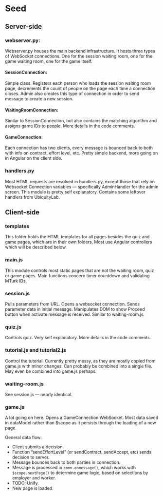 # Seed
## Server-side
### webserver.py:
Webserver.py houses the main backend infrastructure. It hosts three types of WebSocket connections. One for the session waiting room, one for the game waiting room, one for the game itself.

#### SessionConnection:
Simple class. Registers each person who loads the session waiting room page, decrements the count of people on the page each time a connection closes. Admin also creates this type of connection in order to send message to create a new session.

#### WaitingRoomConnection:
Similar to SessionConnection, but also contains the matching algorithm and assigns game IDs to people. More details in the code comments.

#### GameConnection:
Each connection has two clients, every message is bounced back to both with info on contract, effort level, etc. Pretty simple backend, more going on in Angular on the client side.

### handlers.py
Most HTML requests are resolved in handlers.py, except those that rely on Websocket Connection variables — specifically AdminHandler for the admin screen. This module is pretty self explanatory. Contains some leftover handlers from UbiquityLab.


## Client-side
### templates
This folder holds the HTML templates for all pages besides the quiz and game pages, which are in their own folders. Most use Angular controllers which will be described below.

### main.js
This module controls most static pages that are not the waiting room, quiz or game pages. Main functions concern timer countdown and validating MTurk IDs.

### session.js
Pulls parameters from URL. Opens a websocket connection. Sends parameter data in initial message. Manipulates DOM to show Proceed button when activate message is received. Similar to waiting-room.js.

### quiz.js
Controls quiz. Very self explanatory. More details in the code comments.

### tutorial.js and tutorial2.js
Control the tutorial. Currently pretty messy, as they are mostly copied from game.js with minor changes. Can probably be combined into a single file. May even be combined into game.js perhaps.

### waiting-room.js
See session.js — nearly identical.

### game.js
A lot going on here. Opens a GameConnection WebSocket. Most data saved in dataModel rather than $scope as it persists through the loading of a new page.

General data flow:
-	Client submits a decision.
-	Function “sendEffortLevel” (or sendContract, sendAccept, etc) sends decision to server.
-	Message bounces back to both parties in connection.
-	Message is processed in `conn.onmessage()`, which works with `$scope.nextPage()` to determine game logic, based on selections by employer and worker.
  - TODO: Unify.
- New page is loaded.